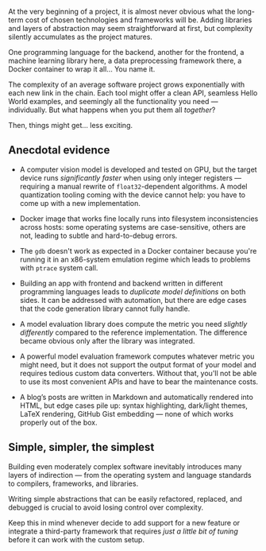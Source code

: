At the very beginning of a project, it is almost never obvious what the long-term cost of chosen technologies and 
frameworks will be. Adding libraries and layers of abstraction may seem straightforward at first, but complexity 
silently accumulates as the project matures.

One programming language for the backend, another for the frontend, a machine learning library here, a data 
preprocessing framework there, a Docker container to wrap it all... You name it.

The complexity of an average software project grows exponentially with each new link in the chain. Each tool might 
offer a clean API, seamless Hello World examples, and seemingly all the functionality you need — individually. But what 
happens when you put them all _together_?

Then, things might get... less exciting.

## Anecdotal evidence

* A computer vision model is developed and tested on GPU, but the target device runs _significantly 
faster_ when using only integer registers &mdash; requiring a manual rewrite of `float32`-dependent algorithms. A model
quantization tooling coming with the device cannot help: you have to come up with a new implementation.

* Docker image that works fine locally runs into filesystem inconsistencies across hosts: some operating systems 
are case-sensitive, others are not, leading to subtle and hard-to-debug errors.

* The `gdb` doesn't work as expected in a Docker container because you're running it in an x86-system emulation regime 
which leads to problems with `ptrace` system call.

* Building an app with frontend and backend written in different programming languages leads to _duplicate model 
definitions_ on both sides. It can be addressed with automation, but there are edge cases that the code generation
library cannot fully handle.

* A model evaluation library does compute the metric you need _slightly differently_ compared to the reference 
implementation. The difference became obvious only after the library was integrated.

* A powerful model evaluation framework computes whatever metric you might need, but it does not support the output 
format of your model and requires tedious custom data converters. Without that, you'll not be able to use its most 
convenient APIs and have to bear the maintenance costs.

* A blog’s posts are written in Markdown and automatically rendered into HTML, but edge cases pile up: syntax 
highlighting, dark/light themes, LaTeX rendering, GitHub Gist embedding &mdash; none of which works properly out of the 
box.

## Simple, simpler, the simplest

Building even moderately complex software inevitably introduces many layers of indirection &mdash; from the operating
system and language standards to compilers, frameworks, and libraries.

Writing simple abstractions that can be easily refactored, replaced, and debugged is crucial to avoid losing
control over complexity.

Keep this in mind whenever decide to add support for a new feature or integrate a third-party framework that requires 
_just a little bit of tuning_ before it can work with the custom setup.


